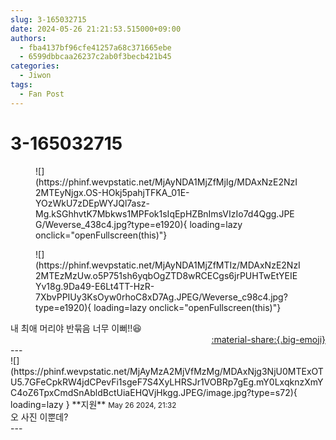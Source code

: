```yaml
---
slug: 3-165032715
date: 2024-05-26 21:21:53.515000+09:00
authors:
  - fba4137bf96cfe41257a68c371665ebe
  - 6599dbbcaa26237c2ab0f3becb421b45
categories:
  - Jiwon
tags:
  - Fan Post
---
```


# 3-165032715

<div class="post-container" markdown="1">
<div class="content-container md-sidebar__scrollwrap" markdown="1">


<figure markdown="1">
![](https://phinf.wevpstatic.net/MjAyNDA1MjZfMjIg/MDAxNzE2NzI2MTEyNjgx.OS-HOkj5pahjTFKA_01E-YOzWkU7zDEpWYJQl7asz-Mg.kSGhhvtK7Mbkws1MPFok1sIqEpHZBnImsVIzIo7d4Qgg.JPEG/Weverse_438c4.jpg?type=e1920){ loading=lazy onclick="openFullscreen(this)"}
</figure>

<figure markdown="1">
![](https://phinf.wevpstatic.net/MjAyNDA1MjZfMTIz/MDAxNzE2NzI2MTEzMzUw.o5P751sh6yqbOgZTD8wRCECgs6jrPUHTwEtYEIEYv18g.9Da49-E6Lt4TT-HzR-7XbvPPIUy3KsOyw0rhoC8xD7Ag.JPEG/Weverse_c98c4.jpg?type=e1920){ loading=lazy onclick="openFullscreen(this)"}
</figure>
내 최애 머리야 반묶음 너무 이뻐!!😆

</div>
</div>

<div style="text-align: right;" markdown="1">
<a href="https://weverse.io/fromis9/fanpost/3-165032715" style="text-align: right;">:material-share:{.big-emoji}</a>
</div>
---

<div class="comments-container md-sidebar__scrollwrap" markdown="1">
<div class="comment" markdown="1">
<div class='id-container' markdown="1">
![](https://phinf.wevpstatic.net/MjAyMzA2MjVfMzMg/MDAxNjg3NjU0MTExOTU5.7GFeCpkRW4jdCPevFi1sgeF7S4XyLHRSJr1VOBRp7gEg.mY0LxqknzXmYC4oZ6TpxCmdSnAbldBctUiaEHQVjHkgg.JPEG/image.jpg?type=s72){ loading=lazy }
**<span class="artist">지원</span>** <small>May 26 2024, 21:32</small><br>
</div>
<div class='comment-body' markdown="1">
오 사진 이뿐데?
</div>
</div>
</div>
---
